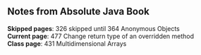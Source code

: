 ## Notes from Absolute Java Book

**Skipped pages**: 326 skipped until 364 Anonymous Objects  
**Current page**: 477 Change return type of an overridden method  
**Class page**: 431 Multidimensional Arrays
